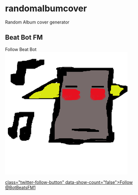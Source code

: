 # randomalbumcover
Random Album cover generator


## Beat Bot FM
Follow Beat Bot <a href="https://twitter.com/BotBeatsFM1?ref_src=twsrc%5Etfw">
![Beat Bot](beatbot.png)
  
  
 class="twitter-follow-button" data-show-count="false">Follow @BotBeatsFM1</a><script async src="https://platform.twitter.com/widgets.js" charset="utf-8"></script>
